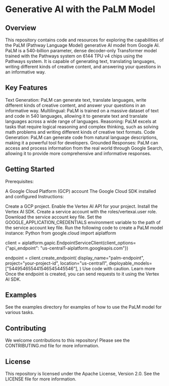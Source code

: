 # Generative AI with the PaLM Model

## Overview

This repository contains code and resources for exploring the capabilities of the PaLM (Pathway Language Model) generative AI model from Google AI. PaLM is a 540-billion parameter, dense decoder-only Transformer model trained with the Pathways system on 6144 TPU v4 chips using the Pathways system. It is capable of generating text, translating languages, writing different kinds of creative content, and answering your questions in an informative way.

## Key Features

Text Generation: PaLM can generate text, translate languages, write different kinds of creative content, and answer your questions in an informative way.
Multilingual: PaLM is trained on a massive dataset of text and code in 540 languages, allowing it to generate text and translate languages across a wide range of languages.
Reasoning: PaLM excels at tasks that require logical reasoning and complex thinking, such as solving math problems and writing different kinds of creative text formats.
Code Generation: PaLM can generate code from natural language descriptions, making it a powerful tool for developers.
Grounded Responses: PaLM can access and process information from the real world through Google Search, allowing it to provide more comprehensive and informative responses.
## Getting Started

Prerequisites:

A Google Cloud Platform (GCP) account
The Google Cloud SDK installed and configured
Instructions:

Create a GCP project.
Enable the Vertex AI API for your project.
Install the Vertex AI SDK.
Create a service account with the roles/vertexai.user role.
Download the service account key file.
Set the GOOGLE_APPLICATION_CREDENTIALS environment variable to the path of the service account key file.
Run the following code to create a PaLM model instance:
Python
from google.cloud import aiplatform

client = aiplatform.gapic.EndpointServiceClient(client_options={"api_endpoint": "us-central1-aiplatform.googleapis.com"})

endpoint = client.create_endpoint(
    display_name="palm-endpoint",
    project="your-project-id",
    location="us-central1",
    deployable_models=["544954655441546545445546"],
)
Use code with caution. Learn more
Once the endpoint is created, you can send requests to it using the Vertex AI SDK.
## Examples

See the examples directory for examples of how to use the PaLM model for various tasks.

## Contributing

We welcome contributions to this repository! Please see the CONTRIBUTING.md file for more information.

## License

This repository is licensed under the Apache License, Version 2.0. See the LICENSE file for more information.
